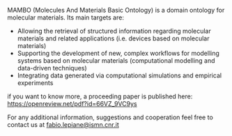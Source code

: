 MAMBO (Molecules And Materials Basic Ontology) is a domain ontology for molecular materials.
Its main targets are:
  - Allowing the retrieval of structured information regarding molecular materials and related applications (i.e. devices based on molecular materials)
  - Supporting the development of new, complex workflows for modelling systems based on molecular materials (computational modelling and data-driven techniques)
  - Integrating data generated via computational simulations and empirical experiments
  
if you want to know more, a proceeding paper is published here: https://openreview.net/pdf?id=66VZ_9VC9ys

For any additional information, suggestions and cooperation feel free to contact us at fabio.lepiane@ismn.cnr.it
